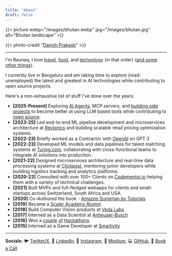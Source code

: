 ```yaml
---
title: "About"
draft: false
---
```

{{< picture webp="/images/bhutan.webp" jpg="/images/bhutan.jpg" alt="Bhutan landscape" >}}

{{< photo-credit "[Danish Prakash](https://danishpraka.sh/)" >}}

---
I'm Raunaq, I love [travel](/travel), [food](/food), and [technology](/proof-of-work) (in that order) ([and some other things](/random)).

I currently live in Bengaluru and am taking time to explore (read: unemployed) the latest and greatest in AI technologies while contributing to open source projects.

Here's a non-exhaustive list of stuff I've done over the years:

- **[2025-Present]** Exploring [AI Agents](/proof-of-work), MCP servers, and [building side projects](/proof-of-work) to become better at using LLM based tools while contributing to [open source](/proof-of-work).
- **[2023-25]** Led end-to-end ML pipeline development and microservices architecture at [Revionics](https://revionics.com/) and building scalable retail pricing optimization systems.
- **[2022-23]** Briefly worked as a Contractor with [OpenAI](https://openai.com/) on GPT 3
- **[2022-23]** Developed ML models and data pipelines for talent matching systems at [Turing.com](https://www.turing.com/), collaborating with cross-functional teams to integrate AI solutions into production.
- **[2021-22]** Designed microservices architecture and real-time data processing systems at [Clickpost](https://www.clickpost.ai/), mentoring junior developers while building logistics tracking and analytics platforms.
- **[2020-22]** Consulted with over 100+ Clients on [Codementor.io](https://www.codementor.io/@raunaqsoni) helping them with a variety of technical challenges.
- **[2021]** Built MVPs and full-fledged webapps for clients and small-startups across Switzerland, South Africa and USA.
- **[2020]** Co-Authored the book - [Amazon Sumerian by Tutorials](https://www.kodeco.com/10222977-introducing-amazon-sumerian-by-tutorials)
- **[2019]** Became a [Scaler Academy Alumni](https://www.scaler.com/blog/scaler-academy-review-gur-raunaq-singh/)
- **[2018]** Build Computer Vision products at [Veda Labs](https://yourstory.com/2019/08/funding-retail-ai-startup-vedalabs-satin-neo-dimensions)
- **[2017]** Interned as a Data Scientist at [Anheuser-Busch](https://medium.com/@switchidea/intern-insights-with-gur-raunaq-singh-gtbit-student-6c9d4b83e2da)
- **[2016]** Won a [couple](https://medium.com/@gurraunaqsingh/the-story-of-how-we-made-1000-in-48-hours-2000f044365) [of](https://whataftercollege.com/interviews/my-story/win-hackathons/) [Hackathons](https://www.angelhack.com/blog/team-arsenic-take-1st-place-at-angelhack-delhi)
- **[2015]** Interned as a Game Developer at [Smartivity](https://www.smartivity.in/)

---

**Socials:** 🐦 [Twitter/X](https://x.com/raunaqness), 💼 [LinkedIn](https://www.linkedin.com/in/gurraunaqsingh/), 📸 [Instagram](http://instagram.com/raunaqness), 📝 [Medium](https://medium.com/@raunaqness), 💻 [GitHub](https://github.com/raunaqness), 📅 [Book a Call](https://calendly.com/raunaqness/)

